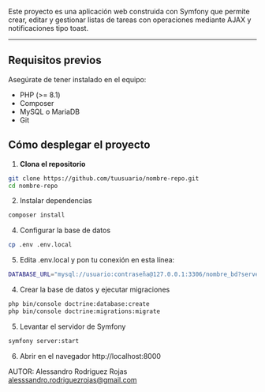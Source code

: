 Este proyecto es una aplicación web construida con Symfony que permite crear, editar y gestionar listas de tareas con operaciones mediante AJAX y notificaciones tipo toast.

---
## Requisitos previos

Asegúrate de tener instalado en el equipo:

- PHP (>= 8.1)
- Composer
- MySQL o MariaDB
- Git

## Cómo desplegar el proyecto

1. **Clona el repositorio**
```bash
git clone https://github.com/tuusuario/nombre-repo.git
cd nombre-repo
```
2. Instalar dependencias
```bash
composer install
```
4. Configurar la base de datos
```bash
cp .env .env.local
```
5. Edita .env.local y pon tu conexión en esta línea:
```bash
DATABASE_URL="mysql://usuario:contraseña@127.0.0.1:3306/nombre_bd?serverVersion=5.7"
```
4. Crear la base de datos y ejecutar migraciones
```bash
php bin/console doctrine:database:create
php bin/console doctrine:migrations:migrate
```
5. Levantar el servidor de Symfony
```bash
symfony server:start
```
6. Abrir en el navegador
http://localhost:8000

AUTOR:
Alessandro Rodriguez Rojas
alesssandro.rodriguezrojas@gmail.com
